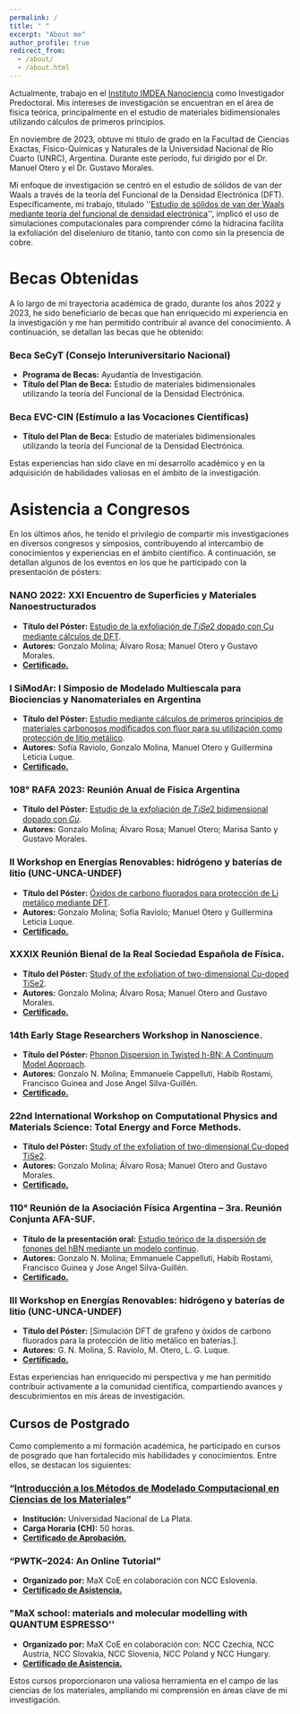 ```yaml
---
permalink: /
title: " "
excerpt: "About me"
author_profile: true
redirect_from: 
  - /about/
  - /about.html
---
```


Actualmente, trabajo en el [Instituto IMDEA Nanociencia](https://www.nanociencia.imdea.org/es/) como Investigador Predoctoral. Mis intereses de investigación se encuentran en el área de física teórica, principalmente en el estudio de materiales bidimensionales utilizando cálculos de primeros principios.

En noviembre de 2023, obtuve mi título de grado en la Facultad de Ciencias Exactas, Físico-Químicas y Naturales de la Universidad Nacional de Río Cuarto (UNRC), Argentina. Durante este período, fui dirigido por el Dr. Manuel Otero y el Dr. Gustavo Morales.

Mi enfoque de investigación se centró en el estudio de sólidos de van der Waals a través de la teoría del Funcional de la Densidad Electrónica (DFT). Específicamente, mi trabajo, titulado ''[Estudio de sólidos de van der Waals mediante teoría del funcional de densidad electrónica](https://g98molina.github.io/files/Tesis_Molina.pdf)'', implicó el uso de simulaciones computacionales para comprender cómo la hidracina facilita la exfoliación del diseleniuro de titanio, tanto con como sin la presencia de cobre.

Becas Obtenidas
======
A lo largo de mi trayectoria académica de grado, durante los años 2022 y 2023, he sido beneficiario de becas que han enriquecido mi experiencia en la investigación y me han permitido contribuir al avance del conocimiento. A continuación, se detallan las becas que he obtenido:

### Beca SeCyT (Consejo Interuniversitario Nacional)
- **Programa de Becas:** Ayudantía de Investigación.
- **Título del Plan de Beca:** Estudio de materiales bidimensionales utilizando la teoría del Funcional de la Densidad Electrónica.

### Beca EVC-CIN (Estímulo a las Vocaciones Científicas)
- **Título del Plan de Beca:** Estudio de materiales bidimensionales utilizando la teoría del Funcional de la Densidad Electrónica.

Estas experiencias han sido clave en mi desarrollo académico y en la adquisición de habilidades valiosas en el ámbito de la investigación.

Asistencia a Congresos
======
En los últimos años, he tenido el privilegio de compartir mis investigaciones en diversos congresos y simposios, contribuyendo al intercambio de conocimientos y experiencias en el ámbito científico. A continuación, se detallan algunos de los eventos en los que he participado con la presentación de pósters:

### NANO 2022: XXI Encuentro de Superficies y Materiales Nanoestructurados
- **Título del Póster:** [Estudio de la exfoliación de 𝑇𝑖𝑆𝑒2 dopado con Cu mediante cálculos de DFT](https://g98molina.github.io/files/Resumen-NANO2022.pdf).
- **Autores:** Gonzalo Molina; Álvaro Rosa; Manuel Otero y Gustavo Morales.
- **[Certificado.](https://g98molina.github.io/files/certificados_NANO.pdf)**

### I SiModAr: I Simposio de Modelado Multiescala para Biociencias y Nanomateriales en Argentina
- **Título del Póster:** [Estudio mediante cálculos de primeros principios de materiales carbonosos modificados con flúor para su utilización como protección de litio metálico](https://g98molina.github.io/files/Resumen-SIMODAR2022.pdf).
- **Autores:** Sofía Raviolo, Gonzalo Molina, Manuel Otero y Guillermina Leticia Luque.
- **[Certificado.](https://g98molina.github.io/files/certificados_SIMODAR.pdf)**

### 108° RAFA 2023: Reunión Anual de Física Argentina
- **Título del Póster:** [Estudio de la exfoliación de 𝑇𝑖𝑆𝑒2 bidimensional dopado con 𝐶𝑢](https://g98molina.github.io/files/Rafa.pdf).
- **Autores:** Gonzalo Molina; Álvaro Rosa; Manuel Otero; Marisa Santo y Gustavo Morales. 

### II Workshop en Energías Renovables: hidrógeno y baterías de litio (UNC-UNCA-UNDEF)
- **Título del Póster:** [Óxidos de carbono fluorados para protección de Li metálico mediante DFT](https://g98molina.github.io/files/posterWER2023.pdf).
- **Autores:** Gonzalo Molina; Sofía  Raviolo; Manuel Otero y Guillermina Leticia Luque.
- **[Certificado.](https://g98molina.github.io/files/certificado_WER.pdf)**

### XXXIX Reunión Bienal de la Real Sociedad Española de Física.
- **Título del Póster:** [Study of the exfoliation of two-dimensional Cu-doped TiSe2](https://g98molina.github.io/files/BIENAL-abs.pdf).
- **Autores:** Gonzalo Molina; Álvaro Rosa; Manuel Otero and Gustavo Morales.
- **[Certificado.](https://g98molina.github.io/files/certificados_BIENAL.pdf)**

### 14th Early Stage Researchers Workshop in Nanoscience.
- **Título del Póster:** [Phonon Dispersion in Twisted h-BN: A Continuum Model Approach](https://g98molina.github.io/files/abstracts_book_14ESRW.pdf).
- **Autores:** Gonzalo N. Molina; Emmanuele Cappelluti, Habib Rostami, Francisco Guinea and Jose Angel Silva-Guillén.
- **[Certificado.](https://g98molina.github.io/files/PDFMailer.pdf)**

### 22nd International Workshop on Computational Physics and Materials Science: Total Energy and Force Methods.
- **Título del Póster:** [Study of the exfoliation of two-dimensional Cu-doped TiSe2](https://g98molina.github.io/files/Booklet_Post._Sessions_SMR4050.pdf).
- **Autores:** Gonzalo Molina; Álvaro Rosa; Manuel Otero and Gustavo Morales.
- **[Certificado.](https://g98molina.github.io/files/cert-ictp.pdf)**

### 110° Reunión de la Asociación Física Argentina – 3ra. Reunión Conjunta AFA-SUF.
- **Título de la presentación oral:** [Estudio teórico de la dispersión de fonones del hBN mediante un modelo continuo](https://g98molina.github.io/files/main-RAFASUF.pdf).
- **Autores:** Gonzalo N. Molina; Emmanuele Cappelluti, Habib Rostami, Francisco Guinea y Jose Angel Silva-Guillén.
- **[Certificado.](https://g98molina.github.io/files/RAFASUF2025.pdf)**

### III Workshop en Energías Renovables: hidrógeno y baterías de litio (UNC-UNCA-UNDEF)
- **Título del Póster:** [Simulación DFT de grafeno y óxidos de carbono fluorados para la protección de litio metálico en baterías.].
- **Autores:** G. N. Molina, S. Raviolo, M. Otero, L. G. Luque.
- **[Certificado.](https://g98molina.github.io/files/certificado_WER2025.pdf)**

Estas experiencias han enriquecido mi perspectiva y me han permitido contribuir activamente a la comunidad científica, compartiendo avances y descubrimientos en mis áreas de investigación.

Cursos de Postgrado
------
Como complemento a mi formación académica, he participado en cursos de posgrado que han fortalecido mis habilidades y conocimientos. Entre ellos, se destacan los siguientes:

### “[Introducción a los Métodos de Modelado Computacional en Ciencias de los Materiales](https://g98molina.github.io/files/Programa_Curso-Introd.Modelado.Computacional.pdf)”
- **Institución:** Universidad Nacional de La Plata.
- **Carga Horaria (CH):** 50 horas.
- **[Certificado de Aprobación.](https://g98molina.github.io/files/cert-DFT.pdf)**

### “PWTK–2024: An Online Tutorial”
- **Organizado por:** MaX CoE en colaboración con NCC Eslovenia.
- **[Certificado de Asistencia.](https://g98molina.github.io/files/GonzaloMolina_certificate-PWTK.pdf)**

### "MaX school: materials and molecular modelling with QUANTUM ESPRESSO''
- **Organizado por:** MaX CoE en colaboración con: NCC Czechia, NCC Austria, NCC Slovakia, NCC Slovenia, NCC Poland y NCC Hungary.
- **[Certificado de Asistencia.](https://g98molina.github.io/files/MaX_school-Molina.pdf)**

Estos cursos proporcionaron una valiosa herramienta en el campo de las ciencias de los materiales, ampliando mi comprensión en áreas clave de mi investigación.
